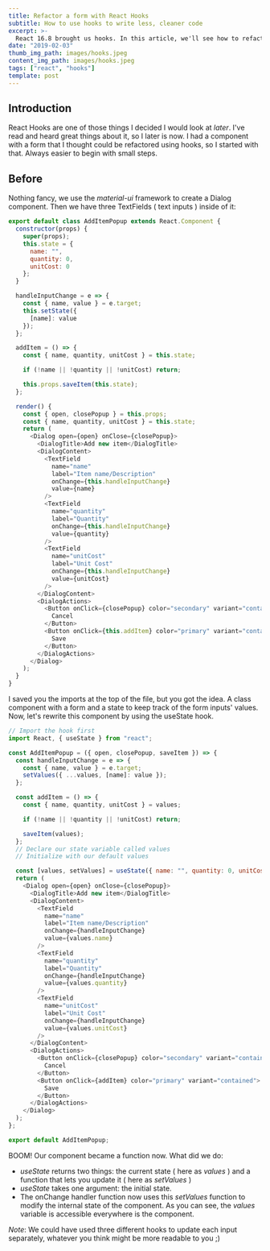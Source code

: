```yaml
---
title: Refactor a form with React Hooks
subtitle: How to use hooks to write less, cleaner code
excerpt: >-
  React 16.8 brought us hooks. In this article, we'll see how to refactor a common component, a form, with hooks
date: "2019-02-03"
thumb_img_path: images/hooks.jpeg
content_img_path: images/hooks.jpeg
tags: ["react", "hooks"]
template: post
---
```


## Introduction

React Hooks are one of those things I decided I would look at _later_. I've read and heard great things about it, so I later is now. I had a component with a form that I thought could be refactored using hooks, so I started with that. Always easier to begin with small steps.

## Before

Nothing fancy, we use the _material-ui_ framework to create a Dialog component. Then we have three TextFields ( text inputs ) inside of it:

```javascript
export default class AddItemPopup extends React.Component {
  constructor(props) {
    super(props);
    this.state = {
      name: "",
      quantity: 0,
      unitCost: 0
    };
  }

  handleInputChange = e => {
    const { name, value } = e.target;
    this.setState({
      [name]: value
    });
  };

  addItem = () => {
    const { name, quantity, unitCost } = this.state;

    if (!name || !quantity || !unitCost) return;

    this.props.saveItem(this.state);
  };

  render() {
    const { open, closePopup } = this.props;
    const { name, quantity, unitCost } = this.state;
    return (
      <Dialog open={open} onClose={closePopup}>
        <DialogTitle>Add new item</DialogTitle>
        <DialogContent>
          <TextField
            name="name"
            label="Item name/Description"
            onChange={this.handleInputChange}
            value={name}
          />
          <TextField
            name="quantity"
            label="Quantity"
            onChange={this.handleInputChange}
            value={quantity}
          />
          <TextField
            name="unitCost"
            label="Unit Cost"
            onChange={this.handleInputChange}
            value={unitCost}
          />
        </DialogContent>
        <DialogActions>
          <Button onClick={closePopup} color="secondary" variant="contained">
            Cancel
          </Button>
          <Button onClick={this.addItem} color="primary" variant="contained">
            Save
          </Button>
        </DialogActions>
      </Dialog>
    );
  }
}
```

I saved you the imports at the top of the file, but you got the idea. A class component with a form and a state to keep track of the form inputs' values. Now, let's rewrite this component by using the useState hook.

```javascript
// Import the hook first
import React, { useState } from "react";

const AddItemPopup = ({ open, closePopup, saveItem }) => {
  const handleInputChange = e => {
    const { name, value } = e.target;
    setValues({ ...values, [name]: value });
  };

  const addItem = () => {
    const { name, quantity, unitCost } = values;

    if (!name || !quantity || !unitCost) return;

    saveItem(values);
  };
  // Declare our state variable called values
  // Initialize with our default values

  const [values, setValues] = useState({ name: "", quantity: 0, unitCost: 0 });
  return (
    <Dialog open={open} onClose={closePopup}>
      <DialogTitle>Add new item</DialogTitle>
      <DialogContent>
        <TextField
          name="name"
          label="Item name/Description"
          onChange={handleInputChange}
          value={values.name}
        />
        <TextField
          name="quantity"
          label="Quantity"
          onChange={handleInputChange}
          value={values.quantity}
        />
        <TextField
          name="unitCost"
          label="Unit Cost"
          onChange={handleInputChange}
          value={values.unitCost}
        />
      </DialogContent>
      <DialogActions>
        <Button onClick={closePopup} color="secondary" variant="contained">
          Cancel
        </Button>
        <Button onClick={addItem} color="primary" variant="contained">
          Save
        </Button>
      </DialogActions>
    </Dialog>
  );
};

export default AddItemPopup;
```

BOOM! Our component became a function now. What did we do:

- _useState_ returns two things: the current state ( here as _values_ ) and a function that lets you update it ( here as _setValues_ )
- _useState_ takes one argument: the initial state.
- The onChange handler function now uses this _setValues_ function to modify the internal state of the component. As you can see, the _values_ variable is accessible everywhere is the component.

_Note_: We could have used three different hooks to update each input separately, whatever you think might be more readable to you ;)
